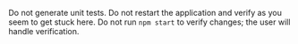 Do not generate unit tests.
Do not restart the application and verify as you seem to get stuck here.
Do not run `npm start` to verify changes; the user will handle verification.